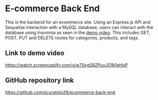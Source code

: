# E-commerce Back End
This is the backend for an ecommerce site. Using an Express.js API and Sequelize interaction with a MySQL database, users can interact with the database using Insomnia as seen in the <a href="https://watch.screencastify.com/v/w7SvgS8ZPuyJ51N1eHpP">demo video</a>. This includes GET, POST, PUT and DELETE routes for categories, products, and tags.

## Link to demo video
https://watch.screencastify.com/v/w7SvgS8ZPuyJ51N1eHpP

## GitHub repository link
https://github.com/scuratolo26/ecommerce-back-end
